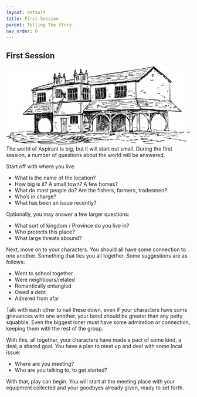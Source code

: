 ```yaml
---
layout: default
title: First Session
parent: Telling The Story
nav_order: 0
---
```

## First Session
![House](Content/House.svg)
The world of Aspirant is big, but it will start out small. During the first session, a number of questions about the world will be answered.

Start off with where you live:
* What is the name of the location?
* How big is it? A small town? A few homes?
* What do most people do? Are the fishers, farmers, tradesmen?
* Who’s in charge?
* What has been an issue recently?

Optionally, you may answer a few larger questions:
* What sort of kingdom / Province do you live in?
* Who protects this place?
* What large threats abound?

Next, move on to your characters. You should all have some connection to one another. Something that ties you all together. Some suggestions are as follows:
* Went to school together
* Were neighbours/related
* Romantically entangled
* Owed a debt
* Admired from afar

Talk with each other to nail these down, even if your characters have some grievances with one another, your bond should be greater than any petty squabble. Even the biggest loner must have some admiration or connection, keeping them with the rest of the group.

With this, all together, your characters have made a pact of some kind, a deal, a shared goal. You have a plan to meet up and deal with some local issue:

* Where are you meeting?  
* Who are you talking to, to get started?

With that, play can begin. You will start at the meeting place with your equipment collected and your goodbyes already given, ready to set forth.